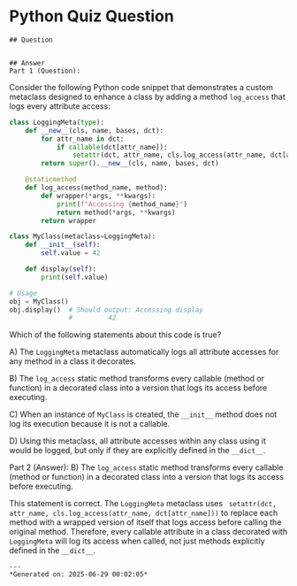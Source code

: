 # Python Quiz Question
    
    ## Question
    
    
    ## Answer
    Part 1 (Question):
Consider the following Python code snippet that demonstrates a custom metaclass designed to enhance a class by adding a method `log_access` that logs every attribute access:

```python
class LoggingMeta(type):
    def __new__(cls, name, bases, dct):
        for attr_name in dct:
            if callable(dct[attr_name]):
                setattr(dct, attr_name, cls.log_access(attr_name, dct[attr_name]))
        return super().__new__(cls, name, bases, dct)

    @staticmethod
    def log_access(method_name, method):
        def wrapper(*args, **kwargs):
            print(f"Accessing {method_name}")
            return method(*args, **kwargs)
        return wrapper

class MyClass(metaclass=LoggingMeta):
    def __init__(self):
        self.value = 42

    def display(self):
        print(self.value)

# Usage
obj = MyClass()
obj.display()  # Should output: Accessing display
               #         42
```

Which of the following statements about this code is true?

A) The `LoggingMeta` metaclass automatically logs all attribute accesses for any method in a class it decorates.

B) The `log_access` static method transforms every callable (method or function) in a decorated class into a version that logs its access before executing.

C) When an instance of `MyClass` is created, the `__init__` method does not log its execution because it is not a callable.

D) Using this metaclass, all attribute accesses within any class using it would be logged, but only if they are explicitly defined in the `__dict__`.

Part 2 (Answer):
B) The `log_access` static method transforms every callable (method or function) in a decorated class into a version that logs its access before executing.

This statement is correct. The `LoggingMeta` metaclass uses ` setattr(dct, attr_name, cls.log_access(attr_name, dct[attr_name]))` to replace each method with a wrapped version of itself that logs access before calling the original method. Therefore, every callable attribute in a class decorated with `LoggingMeta` will log its access when called, not just methods explicitly defined in the `__dict__`.
    
    ---
    *Generated on: 2025-06-29 00:02:05*
    
